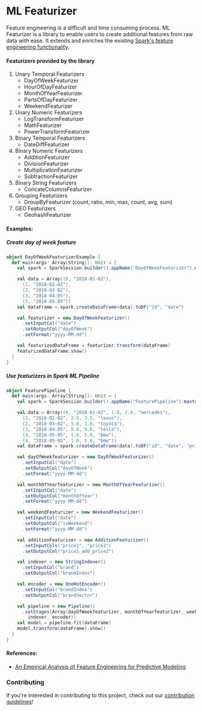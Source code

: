 # ML Featurizer
Feature engineering is a difficult and time consuming process. ML Featurizer is a library
to enable users to create additional features from raw data with ease. 
It extends and enriches the existing [Spark's feature engineering functionality](https://spark.apache.org/docs/latest/ml-features.html).

#### Featurizers provided by the library

  1. Unary Temporal Featurizers
      * DayOfWeekFeaturizer
      * HourOfDayFeaturizer
      * MonthOfYearFeaturizer
      * PartsOfDayFeaturizer
      * WeekendFeaturizer
  2. Unary Numeric Featurizers
      * LogTransformFeaturizer
      * MathFeaturizer
      * PowerTransformFeaturizer
  3. Binary Temporal Featurizers
      * DateDiffFeaturizer
  4. Binary Numeric Featurizers
      * AdditionFeaturizer
      * DivisionFeaturizer
      * MultiplicationFeaturizer
      * SubtractionFeaturizer
  5. Binary String Featurizers
      * ConcateColumnsFeaturizer
  6. Grouping Featurizers
      * GroupByFeaturizer (count, ratio, min, max, count, avg, sum)
  7. GEO Featurizers
      * GeohashFeaturizer
#### Examples:
##### Create day of week feature
```scala
object DayOfWeekFeaturizerExample {
  def main(args: Array[String]): Unit = {
    val spark = SparkSession.builder().appName("DayOfWeekFeaturizer").master("local").getOrCreate()

    val data = Array((0, "2018-01-02"),
      (1, "2018-02-02"),
      (2, "2018-03-02"),
      (3, "2018-04-05"),
      (3, "2018-05-05"))
    val dataFrame = spark.createDataFrame(data).toDF("id", "date")

    val featurizer = new DayOfWeekFeaturizer()
      .setInputCol("date")
      .setOutputCol("dayOfWeek")
      .setFormat("yyyy-MM-dd")

    val featurizedDataFrame = featurizer.transform(dataFrame)
    featurizedDataFrame.show()
  }
}

```      
##### Use featurizers in Spark ML Pipeline

```scala
object FeaturePipeline {
  def main(args: Array[String]): Unit = {
    val spark = SparkSession.builder().appName("FeaturePipeline").master("local").getOrCreate()

    val data = Array((0, "2018-01-02", 1.0, 2.0, "mercedes"),
      (1, "2018-02-02", 2.5, 3.5, "lexus"),
      (2, "2018-03-02", 5.0, 1.0, "toyota"),
      (3, "2018-04-05", 8.0, 9.0, "tesla"),
      (4, "2018-05-05", 1.0, 5.0, "bmw"),
      (4, "2018-05-05", 1.0, 5.0, "bmw"))
    val dataFrame = spark.createDataFrame(data).toDF("id", "date", "price1", "price2", "brand")

    val dayOfWeekfeaturizer = new DayOfWeekFeaturizer()
      .setInputCol("date")
      .setOutputCol("dayOfWeek")
      .setFormat("yyyy-MM-dd")

    val monthOfYearfeaturizer = new MonthOfYearFeaturizer()
      .setInputCol("date")
      .setOutputCol("monthOfYear")
      .setFormat("yyyy-MM-dd")

    val weekendFeaturizer = new WeekendFeaturizer()
      .setInputCol("date")
      .setOutputCol("isWeekend")
      .setFormat("yyyy-MM-dd")

    val additionFeaturizer = new AdditionFeaturizer()
      .setInputCols("price1", "price2")
      .setOutputCol("price1_add_price2")

    val indexer = new StringIndexer()
      .setInputCol("brand")
      .setOutputCol("brandIndex")

    val encoder = new OneHotEncoder()
      .setInputCol("brandIndex")
      .setOutputCol("brandVector")

    val pipeline = new Pipeline()
      .setStages(Array(dayOfWeekfeaturizer, monthOfYearfeaturizer, weekendFeaturizer, additionFeaturizer,
        indexer, encoder))
    val model = pipeline.fit(dataFrame)
    model.transform(dataFrame).show()
  }
}
```
#### References:
* [An Empirical Analysis of Feature Engineering for
 Predictive Modeling](https://arxiv.org/pdf/1701.07852.pdf)      

### Contributing

If you're interested in contributing to this project, check out our [contribution guidelines](CONTRIBUTING.md)!
